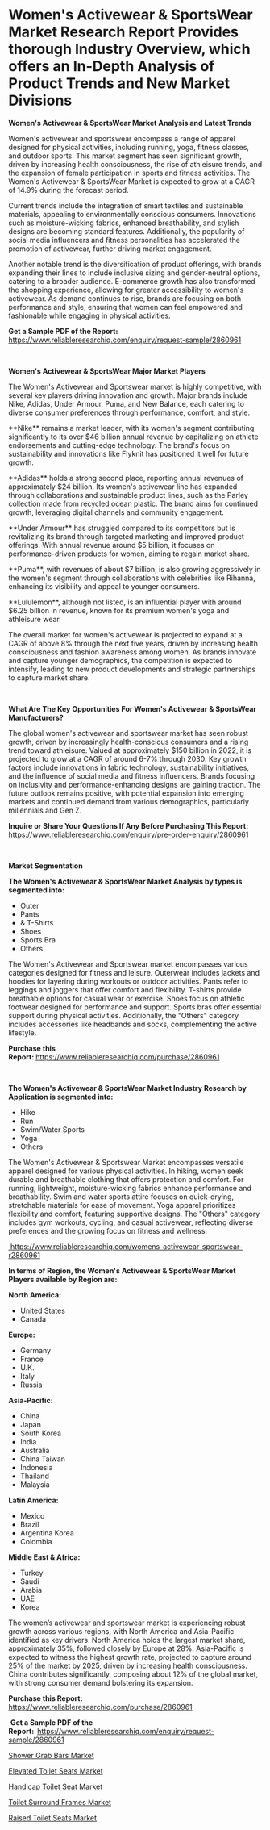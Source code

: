 <p><h1>Women's Activewear & SportsWear Market Research Report Provides thorough Industry Overview, which offers an In-Depth Analysis of Product Trends and New Market Divisions</h1></p><p><strong>Women's Activewear & SportsWear Market Analysis and Latest Trends</strong></p>
<p><p>Women's activewear and sportswear encompass a range of apparel designed for physical activities, including running, yoga, fitness classes, and outdoor sports. This market segment has seen significant growth, driven by increasing health consciousness, the rise of athleisure trends, and the expansion of female participation in sports and fitness activities. The Women's Activewear & SportsWear Market is expected to grow at a CAGR of 14.9% during the forecast period.</p><p>Current trends include the integration of smart textiles and sustainable materials, appealing to environmentally conscious consumers. Innovations such as moisture-wicking fabrics, enhanced breathability, and stylish designs are becoming standard features. Additionally, the popularity of social media influencers and fitness personalities has accelerated the promotion of activewear, further driving market engagement.</p><p>Another notable trend is the diversification of product offerings, with brands expanding their lines to include inclusive sizing and gender-neutral options, catering to a broader audience. E-commerce growth has also transformed the shopping experience, allowing for greater accessibility to women's activewear. As demand continues to rise, brands are focusing on both performance and style, ensuring that women can feel empowered and fashionable while engaging in physical activities.</p></p>
<p><strong>Get a Sample PDF of the Report:&nbsp;</strong> <a href="https://www.reliableresearchiq.com/enquiry/request-sample/2860961?utm_campaign=1088&utm_medium=2&utm_source=Github&utm_content=ia&utm_term=12032025&utm_id=womens-activewear-sportswear">https://www.reliableresearchiq.com/enquiry/request-sample/2860961</a></p>
<p>&nbsp;</p>
<p><strong>Women's Activewear & SportsWear Major Market Players</strong></p>
<p><p>The Women's Activewear and Sportswear market is highly competitive, with several key players driving innovation and growth. Major brands include Nike, Adidas, Under Armour, Puma, and New Balance, each catering to diverse consumer preferences through performance, comfort, and style.</p><p>**Nike** remains a market leader, with its women's segment contributing significantly to its over $46 billion annual revenue by capitalizing on athlete endorsements and cutting-edge technology. The brand's focus on sustainability and innovations like Flyknit has positioned it well for future growth.</p><p>**Adidas** holds a strong second place, reporting annual revenues of approximately $24 billion. Its women's activewear line has expanded through collaborations and sustainable product lines, such as the Parley collection made from recycled ocean plastic. The brand aims for continued growth, leveraging digital channels and community engagement.</p><p>**Under Armour** has struggled compared to its competitors but is revitalizing its brand through targeted marketing and improved product offerings. With annual revenue around $5 billion, it focuses on performance-driven products for women, aiming to regain market share.</p><p>**Puma**, with revenues of about $7 billion, is also growing aggressively in the women's segment through collaborations with celebrities like Rihanna, enhancing its visibility and appeal to younger consumers.</p><p>**Lululemon**, although not listed, is an influential player with around $6.25 billion in revenue, known for its premium women's yoga and athleisure wear. </p><p>The overall market for women's activewear is projected to expand at a CAGR of above 8% through the next five years, driven by increasing health consciousness and fashion awareness among women. As brands innovate and capture younger demographics, the competition is expected to intensify, leading to new product developments and strategic partnerships to capture market share.</p></p>
<p>&nbsp;</p>
<p><strong>What Are The Key Opportunities For Women's Activewear & SportsWear Manufacturers?</strong></p>
<p><p>The global women's activewear and sportswear market has seen robust growth, driven by increasingly health-conscious consumers and a rising trend toward athleisure. Valued at approximately $150 billion in 2022, it is projected to grow at a CAGR of around 6-7% through 2030. Key growth factors include innovations in fabric technology, sustainability initiatives, and the influence of social media and fitness influencers. Brands focusing on inclusivity and performance-enhancing designs are gaining traction. The future outlook remains positive, with potential expansion into emerging markets and continued demand from various demographics, particularly millennials and Gen Z.</p></p>
<p><strong>Inquire or Share Your Questions If Any Before Purchasing This Report:</strong> <a href="https://www.reliableresearchiq.com/enquiry/pre-order-enquiry/2860961?utm_campaign=1088&utm_medium=2&utm_source=Github&utm_content=ia&utm_term=12032025&utm_id=womens-activewear-sportswear">https://www.reliableresearchiq.com/enquiry/pre-order-enquiry/2860961</a></p>
<p>&nbsp;</p>
<p><strong>Market Segmentation</strong></p>
<p><strong>The Women's Activewear & SportsWear Market Analysis by types is segmented into:</strong></p>
<p><ul><li>Outer</li><li>Pants</li><li>& T-Shirts</li><li>Shoes</li><li>Sports Bra</li><li>Others</li></ul></p>
<p><p>The Women's Activewear and Sportswear market encompasses various categories designed for fitness and leisure. Outerwear includes jackets and hoodies for layering during workouts or outdoor activities. Pants refer to leggings and joggers that offer comfort and flexibility. T-shirts provide breathable options for casual wear or exercise. Shoes focus on athletic footwear designed for performance and support. Sports bras offer essential support during physical activities. Additionally, the "Others" category includes accessories like headbands and socks, complementing the active lifestyle.</p></p>
<p><strong>Purchase this Report:&nbsp;</strong><a href="https://www.reliableresearchiq.com/purchase/2860961?utm_campaign=1088&utm_medium=2&utm_source=Github&utm_content=ia&utm_term=12032025&utm_id=womens-activewear-sportswear">https://www.reliableresearchiq.com/purchase/2860961</a></p>
<p>&nbsp;</p>
<p><strong>The Women's Activewear & SportsWear Market Industry Research by Application is segmented into:</strong></p>
<p><ul><li>Hike</li><li>Run</li><li>Swim/Water Sports</li><li>Yoga</li><li>Others</li></ul></p>
<p><p>The Women's Activewear & Sportswear Market encompasses versatile apparel designed for various physical activities. In hiking, women seek durable and breathable clothing that offers protection and comfort. For running, lightweight, moisture-wicking fabrics enhance performance and breathability. Swim and water sports attire focuses on quick-drying, stretchable materials for ease of movement. Yoga apparel prioritizes flexibility and comfort, featuring supportive designs. The "Others" category includes gym workouts, cycling, and casual activewear, reflecting diverse preferences and the growing focus on fitness and wellness.</p></p>
<p><a href="https://www.reliableresearchiq.com/womens-activewear-sportswear-r2860961?utm_campaign=1088&utm_medium=2&utm_source=Github&utm_content=ia&utm_term=12032025&utm_id=womens-activewear-sportswear">&nbsp;https://www.reliableresearchiq.com/womens-activewear-sportswear-r2860961</a></p>
<p><strong>In terms of Region, the Women's Activewear & SportsWear Market Players available by Region are:</strong></p>
<p>
    <p> <strong> North America: </strong>
        <ul>
            <li>United States</li>
            <li>Canada</li>
        </ul>
        </p> 
    <p> <strong> Europe: </strong>
        <ul>
            <li>Germany</li>
            <li>France</li>
            <li>U.K.</li>
            <li>Italy</li>
            <li>Russia</li>
        </ul>
        </p> 
    <p> <strong> Asia-Pacific: </strong>
        <ul>
            <li>China</li>
            <li>Japan</li>
            <li>South Korea</li>
            <li>India</li>
            <li>Australia</li>
            <li>China Taiwan</li>
            <li>Indonesia</li>
            <li>Thailand</li>
            <li>Malaysia</li>
        </ul>
        </p> 
    <p> <strong> Latin America: </strong>
        <ul>
            <li>Mexico</li>
            <li>Brazil</li>
            <li>Argentina Korea</li>
            <li>Colombia</li>
        </ul>
        </p> 
    <p> <strong> Middle East & Africa: </strong>
        <ul>
            <li>Turkey</li>
            <li>Saudi</li>
            <li>Arabia</li>
            <li>UAE</li>
            <li>Korea</li>
        </ul>
    </p>
    </p>
<p><p>The women’s activewear and sportswear market is experiencing robust growth across various regions, with North America and Asia-Pacific identified as key drivers. North America holds the largest market share, approximately 35%, followed closely by Europe at 28%. Asia-Pacific is expected to witness the highest growth rate, projected to capture around 25% of the market by 2025, driven by increasing health consciousness. China contributes significantly, composing about 12% of the global market, with strong consumer demand bolstering its expansion.</p></p>
<p><strong>Purchase this Report: </strong><a href="https://www.reliableresearchiq.com/purchase/2860961?utm_campaign=1088&utm_medium=2&utm_source=Github&utm_content=ia&utm_term=12032025&utm_id=womens-activewear-sportswear">https://www.reliableresearchiq.com/purchase/2860961</a></p>
<p>&nbsp;<strong>Get a Sample PDF of the Report:&nbsp;&nbsp;</strong><a href="https://www.reliableresearchiq.com/enquiry/request-sample/2860961?utm_campaign=1088&utm_medium=2&utm_source=Github&utm_content=ia&utm_term=12032025&utm_id=womens-activewear-sportswear">https://www.reliableresearchiq.com/enquiry/request-sample/2860961</a></p>
<p><strong></strong></p>
<p><p><a href="https://github.com/rubiogruis0p/Market-Research-Report-List-1/blob/main/shower-grab-bars-market.md?utm_campaign=1088&utm_medium=2&utm_source=Github&utm_content=ia&utm_term=12032025&utm_id=womens-activewear-sportswear">Shower Grab Bars Market</a></p><p><a href="https://github.com/sokurgleyde/Market-Research-Report-List-1/blob/main/elevated-toilet-seats-market.md?utm_campaign=1088&utm_medium=2&utm_source=Github&utm_content=ia&utm_term=12032025&utm_id=womens-activewear-sportswear">Elevated Toilet Seats Market</a></p><p><a href="https://github.com/chlihakwatsi/Market-Research-Report-List-1/blob/main/handicap-toilet-seat-market.md?utm_campaign=1088&utm_medium=2&utm_source=Github&utm_content=ia&utm_term=12032025&utm_id=womens-activewear-sportswear">Handicap Toilet Seat Market</a></p><p><a href="https://github.com/aoutefjovene00/Market-Research-Report-List-1/blob/main/toilet-surround-frames-market.md?utm_campaign=1088&utm_medium=2&utm_source=Github&utm_content=ia&utm_term=12032025&utm_id=womens-activewear-sportswear">Toilet Surround Frames Market</a></p><p><a href="https://github.com/jemmysolin5k/Market-Research-Report-List-1/blob/main/raised-toilet-seats-market.md?utm_campaign=1088&utm_medium=2&utm_source=Github&utm_content=ia&utm_term=12032025&utm_id=womens-activewear-sportswear">Raised Toilet Seats Market</a></p></p>